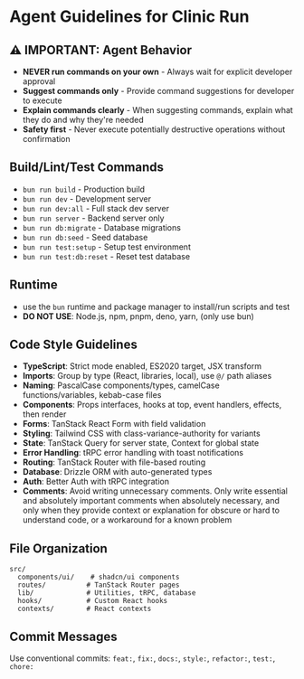 # Agent Guidelines for Clinic Run

## ⚠️ IMPORTANT: Agent Behavior

- **NEVER run commands on your own** - Always wait for explicit developer approval
- **Suggest commands only** - Provide command suggestions for developer to execute
- **Explain commands clearly** - When suggesting commands, explain what they do and why they're needed
- **Safety first** - Never execute potentially destructive operations without confirmation

## Build/Lint/Test Commands

- `bun run build` - Production build
- `bun run dev` - Development server
- `bun run dev:all` - Full stack dev server
- `bun run server` - Backend server only
- `bun run db:migrate` - Database migrations
- `bun run db:seed` - Seed database
- `bun run test:setup` - Setup test environment
- `bun run test:db:reset` - Reset test database

## Runtime

- use the `bun` runtime and package manager to install/run scripts and test
- **DO NOT USE**: Node.js, npm, pnpm, deno, yarn, (only use bun)

## Code Style Guidelines

- **TypeScript**: Strict mode enabled, ES2020 target, JSX transform
- **Imports**: Group by type (React, libraries, local), use `@/` path aliases
- **Naming**: PascalCase components/types, camelCase functions/variables, kebab-case files
- **Components**: Props interfaces, hooks at top, event handlers, effects, then render
- **Forms**: TanStack React Form with field validation
- **Styling**: Tailwind CSS with class-variance-authority for variants
- **State**: TanStack Query for server state, Context for global state
- **Error Handling**: tRPC error handling with toast notifications
- **Routing**: TanStack Router with file-based routing
- **Database**: Drizzle ORM with auto-generated types
- **Auth**: Better Auth with tRPC integration
- **Comments**: Avoid writing unnecessary comments. Only write essential and absolutely important comments when absolutely necessary, and only when they provide context or explanation for obscure or hard to understand code, or a workaround for a known problem

## File Organization

```
src/
  components/ui/    # shadcn/ui components
  routes/          # TanStack Router pages
  lib/             # Utilities, tRPC, database
  hooks/           # Custom React hooks
  contexts/        # React contexts
```

## Commit Messages

Use conventional commits: `feat:`, `fix:`, `docs:`, `style:`, `refactor:`, `test:`, `chore:`
